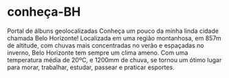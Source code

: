 # conheça-BH
Portal de álbuns geolocalizadas
Conheça um pouco da minha linda cidade chamada Belo Horizonte!
Localizada em uma região montanhosa, em 857m de altitude, com chuvas mais concentradas no verão e espaçadas no inverno,
Belo Horizonte tem sempre um clima ameno. Com uma temperatura média de 20ºC, e 1200mm de chuva, se tornou um ótimo lugar para morar, trabalhar, estudar, passear e praticar esportes.
